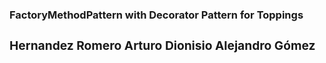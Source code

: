 <b><h3>FactoryMethodPattern with Decorator Pattern for Toppings<h3></b>

Hernandez Romero Arturo Dionisio
Alejandro Gómez
